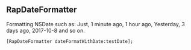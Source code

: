 ## RapDateFormatter
Formatting NSDate such as: Just, 1 minute ago, 1 hour ago, Yesterday, 3 days ago, 2017-10-8 and so on.

    [RapDateFormatter dateFormatWithDate:testDate];
